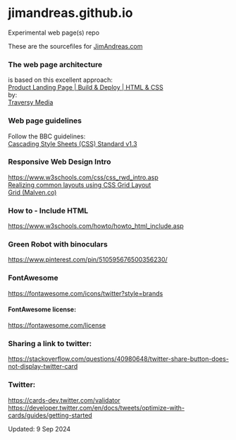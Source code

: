 # jimandreas.github.io
Experimental web page(s) repo

These are the sourcefiles for [JimAndreas.com](https:jimandreas.com)

### The web page architecture

is based on this excellent approach:
<br>
[Product Landing Page | Build & Deploy | HTML & CSS](https://www.youtube.com/watch?v=61R5kn_kYwY)
<br>
by:
<br>
[Traversy Media](https://www.youtube.com/channel/UC29ju8bIPH5as8OGnQzwJyA)

### Web page guidelines
Follow the BBC guidelines:
<br>
[Cascading Style Sheets (CSS) Standard v1.3](http://www.bbc.co.uk/guidelines/futuremedia/technical/css.shtml)

### Responsive Web Design Intro
https://www.w3schools.com/css/css_rwd_intro.asp
<br>
[Realizing common layouts using CSS Grid Layout](https://developer.mozilla.org/en-US/docs/Web/CSS/CSS_Grid_Layout/Realizing_common_layouts_using_CSS_Grid_Layout)
<br>
[Grid (Malven.co)](http://grid.malven.co/)


### How to - Include HTML
https://www.w3schools.com/howto/howto_html_include.asp

### Green Robot with binoculars
https://www.pinterest.com/pin/510595676500356230/

### FontAwesome
https://fontawesome.com/icons/twitter?style=brands

#### FontAwesome license:
https://fontawesome.com/license

### Sharing a link to twitter:
https://stackoverflow.com/questions/40980648/twitter-share-button-does-not-display-twitter-card

### Twitter:
https://cards-dev.twitter.com/validator
https://developer.twitter.com/en/docs/tweets/optimize-with-cards/guides/getting-started

Updated: 9 Sep 2024


